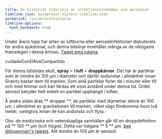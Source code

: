 ```yaml
---
title: En historisk tidslinje av infektionssjukdomar och aerosoler
timeline-json: se/aerosol-history-timeline.json
permalink: /se/aerosolhistoria
timeline-options: 
  hash_bookmark: true
---
```


Under årens lopp har arten av luftburna eller aerosolinfektioner diskuterats för andra sjukdomar, och denna tidslinje innehåller många av de viktigaste framstegen i dessa ämnen. <a href="https://twitter.com/intent/tweet?url=https%3A%2F%2Fits-airborne.org%2Fes%2Fcronología-histórica&via=AerosolizedC19&text=%23COVIDisAirborne%20%23masks4All%20%23cuidadoConElAireCompartido%20%23ventilation. See: " target="_blank">Tweet esta página</a>

cuidadoConElAireCompartido

För denna tidslinjes skull, **spray** = **i luft** = **droppkärnor**. Det här är partiklar som är mindre än 100 μm i diameter och därför avdunstar i allmänhet innan Graivty kastar dem till marken. Som små partiklar flyter de i minuter eller till och med timmar och kan färdas ett visst avstånd under denna tid. Ordet aerosol betyder helt enkelt en partikel upphängd i luften.

Å andra sidan dras ** droppar **, de partiklar med diametrar större än 100 μm, i allmänhet av gravitationen till marken, vilket sägs förekomma inom två meter, vanligtvis innan de kan avdunsta och flyta.

Obs: de medicinska och vetenskapliga samhällen går till en droppdefinition på ** 100 ** μm (och högre). Detta var tidigare ** 5 ** μm. <a target="_blank" href="https://twitter.com/linseymarr/status/1336318245348003840">See @linseymarr's tweets</a>. Allt mindre än 100 μm är aerosol.